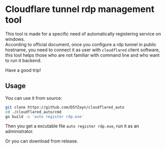 # Cloudflare tunnel rdp management tool

This tool is made for a specific need of automatically registering service on windows.  
According to official document, once you configure a rdp tunnel in public hostname, you need to connect it as user with `cloudflared` client software, this tool helps those who are not familiar with command line and who want to run it backend.  

Have a good trip!

## Usage

You can use it from source:
```sh
git clone https://github.com/DSYZayn/cloudflared_auto
cd ./cloudflared_auto/cmd
go build -o 'auto register rdp.exe'
```
Then you get a excutable file `auto register rdp.exe`, run it as an administrator.

Or you can download from release.